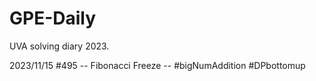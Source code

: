 # GPE-Daily
UVA solving diary 2023.

2023/11/15 #495 -- Fibonacci Freeze -- #bigNumAddition #DPbottomup
